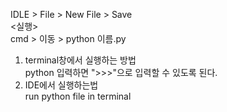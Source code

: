 IDLE > File > New File > Save   
<실행>   
cmd > 이동 > python 이름.py   
   
1. terminal창에서 실행하는 방법   
python 입력하면 ">>>"으로 입력할 수 있도록 된다.  
2. IDE에서 실행하는법  
run python file in terminal
